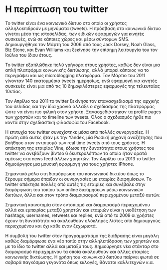 # Η περίπτωση του twitter
To twitter είναι ένα κοινωνικό δίκτυο στο οποίο οι χρήστες αλληλοεπιδρούν με μηνύματα (tweets). Η πρόσβαση στο κοινωνικό δίκτυο γίνεται μέσο της ιστοσελίδας, των ειδικών εφαρμογών για κινητές συσκευές, ενώ σε κάποιες χώρες και μέσω σύντομων SMS.  Δημιουργήθηκε τον Μάρτη του 2006 από τους Jack Dorsey, Noah Glass, Biz Stone, και Evan Williams και ξεκίνησε την επίσημη λειτουργία του τον Ιούλιο του ίδιου έτους.

Το twitter εξαπλώθηκε πολύ γρήγορα στους χρήστες, καθώς δεν είναι μια απλή πλατφόρμα κοινωνικής δικτύωσης, αλλά μπορεί κάποιος να το περιγράψει και ως microblogging πλατφόρμα. Τον Μάρτιο του 2011 γίνονταν 140 εκατομμύρια tweets ημερησίως, ενώ εφαρμογή για κινητές συσκευές είναι μια από τις 10 δημοφιλέστερες εφαρμογές της τελευταίας 10ετίας.

Τον Απρίλιο του 2011 το twitter ξεκίνησε τον επανασχεδιασμό της αρχικής του σελίδας και την ίδια χρονιά άλλαξε ο σχεδιασμός της πλατφόρμας ώστε να είναι πιο φιλική στον χρήστη. Ξανασχεδιάστηκαν τα profile pages των χρηστών και το timeline των tweets. Όλος ο σχεδιασμός ήρθε πιο κοντά στην σχεδιαστική φιλοσοφία του Facebook.

H επιτυχία του twitter συνεχίστηκε μέσα από πολλές συνεργασίες. Η πρώτη από αυτές ήταν με την Yandex, μία Ρωσική μηχανή αναζήτησης που βοήθησε στον εντοπισμό των real time tweets από τους χρήστες. Η απόκτηση της εταιρίας Vine, έδωσε την δυνατότητα στους χρήστες του twitter να ανεβάζουν βίντεο 6 δευτερολέπτων τα οποία ήταν ορατά αμέσως στα news feed άλλων χρηστών. Τον Απρίλιο του 2013 το twitter δημιούργησε μια μουσική εφαρμογή για τους χρήστες iPhone.

Σημαντικό ρόλο στη διαμόρφωση του κοινωνικού δικτύου όπως το ξέρουμε σήμερα έπαιξαν οι συνεργασίες με εταιρίες διαφημίσεων. Το twitter απέκτησε πολλές από αυτές τις εταιρίες και συνέβαλε στην διαμόρφωση του τοπίου των online διατιμήσεων μέσω κοινωνικών δικτύων, άλλα και στον τρόπο διαμοιρασμού περιεχομένου μεταξύ αυτών. 

Σημαντική καινοτομία στον εντοπισμό και διαμοιρασμό περιεχομένου αλλά και εμπειρίας μεταξύ χρηστών και εταιριών  είναι η υιοθέτηση των hashtags, usernames, retweets και replies, ενώ από το 2009 οι χρήστες έχουν τη δυνατότητα να ακολουθούν ολόκληρες λίστες από δημιουργούς περιεχομένου και όχι κάθε έναν ξεχωριστά. 

Η συμβολή του twitter στον προγραμματισμό της διάδρασης είναι μεγάλη καθώς διαμόρφωσε ένα νέο τοπίο στην αλληλεπίδραση των χρηστών και με τo ίδιο το twitter αλλά και μεταξύ τους. Δημιούργησε νέα στάνταρ στο διαμοιρασμό περιεχομένου τα οποία ακολουθούν και άλλες εταιρίες κοινωνικής δικτύωσης. Η χρήση του κοινωνικού δικτύου παίρνει φωτιά σε σοβαρά παγκόσμια γεγονότα όπως εκλογές, θάνατοι καλλιτεχνών κ.α.
